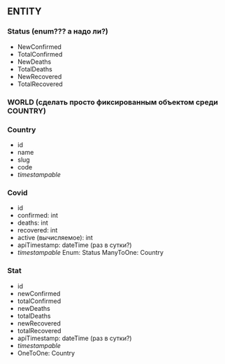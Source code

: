 ## ENTITY

### Status (enum??? а надо ли?)
* NewConfirmed
* TotalConfirmed
* NewDeaths
* TotalDeaths
* NewRecovered
* TotalRecovered

### WORLD (сделать просто фиксированным объектом среди COUNTRY)
### Country
* id
* name
* slug
* code
* _timestampable_

### Covid
* id
* сonfirmed: int
* deaths: int
* recovered: int
* active (вычисляемое): int
* apiTimestamp: dateTime (раз в сутки?)
* _timestampable_
Enum: Status
ManyToOne: Country

### Stat
* id
* newConfirmed
* totalConfirmed
* newDeaths
* totalDeaths
* newRecovered
* totalRecovered
* apiTimestamp: dateTime (раз в сутки?)
* _timestampable_
* OneToOne: Country


